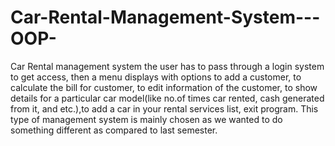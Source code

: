 # Car-Rental-Management-System---OOP-
Car Rental management system the user has to pass through a login system to get access,
then a menu displays with options to add a customer, to calculate the bill for customer, to
edit information of the customer, to show details for a particular car model(like no.of times
car rented, cash generated from it, and etc.),to add a car in your rental services list, exit
program. This type of management system is mainly chosen as we wanted to do something
different as compared to last semester.
